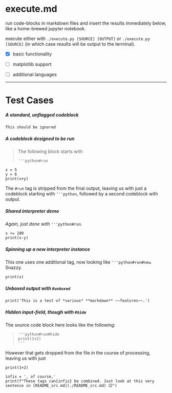# execute.md
run code-blocks in markdown files and insert the results immediately below, like a home-brewed jupyter notebook.

execute either with `./execute.py [SOURCE] [OUTPUT]` or `./execute.py [SOURCE]` (in which case results will be output to the terminal).

- [x] basic functionality
- [ ] matplotlib support
- [ ] additional languages 


---

# Test Cases

##### A standard, unflagged codeblock
```
This should be ignored
```

##### A codeblock designed to be run
> The following block starts with
> ```
> '''python#run
> ```
```python#run
x = 5
y = 6
print(x+y)
```
The `#run` tag is stripped from the final output, leaving us with just a codeblock starting with `'''python`, followed by a second codeblock with output.

##### Shared interpreter demo
*Again, just done with `'''python#run`.*

```python#run
x += 100
print(x-y)
```

##### Spinning up a new interpreter instance
This one uses one additional tag, now looking like `'''python#run#new`. Snazzy.
```python#run#new
print(x)
```

##### Unboxed output with `#unboxed`
```python#run#unboxed
print('This is a test of *various* **markdown** ~~features~~.')
```

##### Hidden input-field, though with `#hide`
The source code block here looks like the following:
> ```
> '''python#run#hide
> print(1+2)
> '''
> ```
However that gets dropped from the file in the course of processing, leaving us with just
```python#run#hide
print(1+2)
```

```python#run#hide#unboxed
infix = ', of course,'
print(f"These tags can{infix} be combined. Just look at this very sentence in [README_src.md](./README_src.md) 😉")
```
